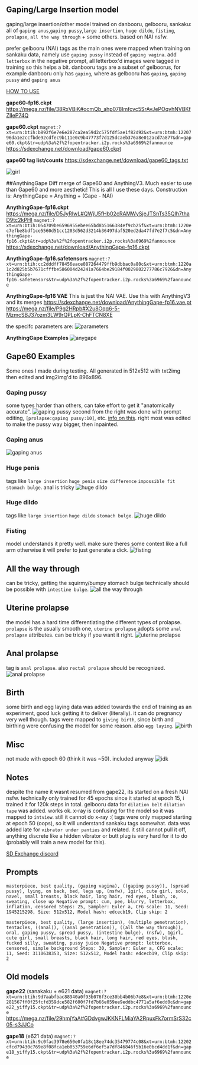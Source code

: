 ## Gaping/Large Insertion model
gaping/large insertion/other model trained on danbooru, gelbooru, sankaku: all of `gaping anus`,`gaping pussy`,`large insertion`, `huge dildo`, `fisting`, `prolapse`, `all the way through` + some others. based on NAI nsfw.

prefer gelbooru (NAI) tags as the main ones were mapped when training on sankaku data, namely use `gaping pussy` instead of `gaping vagina`.
add `letterbox` in the negative prompt, all letterbox'd images were tagged in training so this helps a bit.
danbooru tags are a subset of gelboorus, for example danbooru only has `gaping`, where as gelbooru has `gaping`, `gaping pussy` and `gaping anus`

[HOW TO USE](https://github.com/AUTOMATIC1111/stable-diffusion-webui)

**gape60-fp16.ckpt**
https://mega.nz/file/38RxVBiK#ocmQb_ahp078Imfcvc5SrAvJePOqvhNVBKfZIIeP74Q

**gape60.ckpt**
`magnet:?xt=urn:btih:b892f6e7e6e287ca2ea59d2c575fdf5ae1f82d92&xt=urn:btmh:1220796da1e2ccfbde92cdfec9b111e0c9b47773f7d125dcaeb376a8e012acd7a877&dn=gape60.ckpt&tr=udp%3a%2f%2fopentracker.i2p.rocks%3a6969%2fannounce`
https://sdexchange.net/download/gape60.ckpt

**gape60 tag list/counts**
https://sdexchange.net/download/gape60_tags.txt

![girl](https://cdn.discordapp.com/attachments/1026512726564028447/1033819554478035096/unknown.png)

##AnythingGape
Diff merge of Gape60 and AnythingV3. Much easier to use than Gape60 and more aesthetic! This is all I use these days.
Construction is: AnythingGape = Anything + (Gape - NAI)

**AnythingGape-fp16.ckpt**
https://mega.nz/file/D5JyRIwL#QWjU5fHb02cRAMWySjeJTSnTs35Qlh7thaD9tc2kPHI
`magnet:?xt=urn:btih:054709be6596955ebee65bd8b5166384ef9cb25f&xt=urn:btmh:1220ec7efbe8bdf1ce5560d51cc1203d562d3214b36497daf520ed2da47fd7e2f7c5&dn=AnythingGape-fp16.ckpt&tr=udp%3a%2f%2fopentracker.i2p.rocks%3a6969%2fannounce`
https://sdexchange.net/download/AnythingGape-fp16.ckpt

**AnythingGape-fp16.safetensors**
`magnet:?xt=urn:btih:cc2dddff78456eace087264479ffb9dbbac0a80c&xt=urn:btmh:1220a1c2d825b5b7671cfffbe586004d24241a7664be29184f0029802277786c7926&dn=AnythingGape-fp16.safetensors&tr=udp%3a%2f%2fopentracker.i2p.rocks%3a6969%2fannounce`

**AnythingGape-fp16 VAE**
This is just the NAI VAE. Use this with AnythingV3 and its merges
https://sdexchange.net/download/AnythingGape-fp16.vae.pt
https://mega.nz/file/P9g2HRpb#X2u8Oqq6-5-MzmcSBJ37ozm3LW9rQPLpK-ChFTCN8XE

the specifc parameters are:
![parameters](https://cdn.discordapp.com/attachments/1032549170831167488/1040929726891573340/image.png)

**AnythingGape Examples**
![anygape](https://cdn.discordapp.com/attachments/1031173647253127240/1053996779307286548/anygape.png)

## Gape60 Examples
Some ones I made during testing. All generated in 512x512 with txt2img then edited and img2img'd to 896x896.

### Gaping pussy
some types harder than others, can take effort to get it "anatomically accurate".
![gaping pussy](https://cdn.discordapp.com/attachments/1026512726564028447/1033787348909043852/gape_pussy_gradient.png)
second from the right was done with prompt editing, `[prolapse:gaping pussy:10]`, etc. [info on this](https://github.com/AUTOMATIC1111/stable-diffusion-webui/wiki/Features#prompt-editing). right most was edited to make the pussy way bigger, then inpainted.

### Gaping anus
![gaping anus](https://cdn.discordapp.com/attachments/1026512726564028447/1033787348531560459/gape_anal_gradient.png)

### Huge penis
tags like `large insertion` `huge penis` `size difference` `impossible fit` `stomach bulge`. anal is tricky
![huge dildo](https://cdn.discordapp.com/attachments/1026512726564028447/1033787349290733700/huge_penis.png)

### Huge dildo
tags like `large insertion` `huge dildo` `stomach bulge`.
![huge dildo](https://cdn.discordapp.com/attachments/1026512726564028447/1033787350817439835/huge_dildo.png)

### Fisting
model understands it pretty well. make sure theres some context like a full arm otherwise it will prefer to just generate a dick.
![fisting](https://cdn.discordapp.com/attachments/1026512726564028447/1033787351186542612/fisting.png)

## All the way through
can be tricky, getting the squirmy/bumpy stomach bulge technically should be possible with `intestine bulge`.
![all the way through](https://cdn.discordapp.com/attachments/1026512726564028447/1033787350364471346/all_the_way_through.png)

## Uterine prolapse
the model has a hard time differentiating the different types of prolapse. `prolapse` is the usually smooth one, `uterine prolapse` adopts some `anal prolapse` attributes. can be tricky if you want it right.
![uterine prolapse](https://cdn.discordapp.com/attachments/1026512726564028447/1033787349852753951/prolapse_uterine_gradient.png)

## Anal prolapse
tag is `anal prolapse`. also `rectal prolapse` should be recognized.
![anal prolapse](https://cdn.discordapp.com/attachments/1026512726564028447/1033787351580823632/prolapse_anal_gradient.png)

## Birth
some birth and egg laying data was added towards the end of training as an experiment, good luck getting it to deliver (literally). it can do pregnancy very well though. tags were mapped to `giving birth`, since birth and birthing were confusing the model for some reason. also `egg laying`.
![birth](https://cdn.discordapp.com/attachments/1026512726564028447/1033787351966679061/birth.png)

## Misc
not made with epoch 60 (think it was ~50). included anyway
![idk](https://cdn.discordapp.com/attachments/1026512726564028447/1033835949341294593/unknown.png)

## Notes
despite the name it wasnt resumed from gape22, its started on a fresh NAI nsfw. technically only trained for 45 epochs since it started at epoch 15, i trained it for 120k steps in total.
gelbooru data for `dilation belt` `dilation tape` was added. works ok.
x-ray is confusing for the model so it was mapped to `intview`. still it cannot do x-ray :(
tags were only mapped starting at epoch 50 (oops), so it will understand sankaku tags somewhat.
data was added late for `vibrator under panties` and related. it still cannot pull it off, anything discrete like a hidden vibrator or butt plug is very hard for it to do (probably will train a new model for this).

[SD Exchange discord](https://discord.gg/trXFqstuzm)

## Prompts
`masterpiece, best quality, (gaping vagina), ((gaping pussy)), (spread pussy), lying, on back, bed, legs up, (nsfw), 1girl, cute girl, solo, navel, small breasts, black hair, long hair, red eyes, blush, :o, sweating, close up
Negative prompt: cum, pee, blurry, letterbox, inflation, censored
Steps: 25, Sampler: Euler a, CFG scale: 11, Seed: 1945215298, Size: 512x512, Model hash: edcecb19, Clip skip: 2`

`masterpiece, best quality, (large insertion), (multiple penetration), tentacles, ((anal)), ((anal penetration)), ((all the way through)), oral, gaping pussy, spread pussy, (intestine bulge), (nsfw), 1girl, cute girl, small breasts, black hair, long hair, red eyes, blush, fucked silly, sweating, pussy juice
Negative prompt: letterbox, censored, simple background
Steps: 30, Sampler: Euler a, CFG scale: 11, Seed: 3110638353, Size: 512x512, Model hash: edcecb19, Clip skip: 2`



## Old models

**gape22** (sanakaku + e621 data)
`magnet:?xt=urn:btih:9d7aabfbac88940a0f93b076f3ce30bb4b06b7e8&xt=urn:btmh:1220e281567ff0f25fcfd359dce582f600f7fd7b66e059ee9eddbc4771a5af6edd0c&dn=gape22_yiffy15.ckpt&tr=udp%3a%2f%2fopentracker.i2p.rocks%3a6969%2fannounce`
https://mega.nz/file/29hmjYaA#GDdvgwJKKNFLMiaYA2RpuxFk7ormSrS32c05-s3JJCo

**gape18** (e621 data)
`magnet:?xt=urn:btih:9c0fac3978e650e0fa18c18ee74dc35479774c08&xt=urn:btmh:12202cfcd79430c769e8f08fca1eb053759e6df6ef5a7df846846f5b16e0bcd4dd1f&dn=gape18_yiffy15.ckpt&tr=udp%3a%2f%2fopentracker.i2p.rocks%3a6969%2fannounce`
